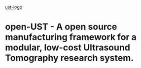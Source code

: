 
[ust-logo](img/open-UST_logo.png)

# open-UST - A open source manufacturing framework for a modular, low-cost Ultrasound Tomography research system.
